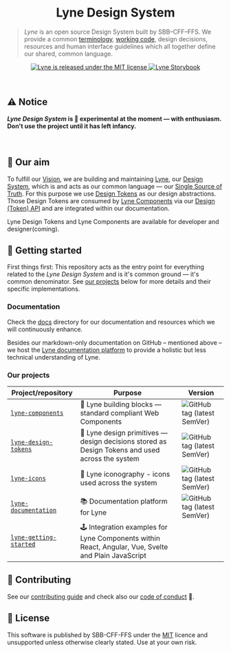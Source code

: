 <h1 align="center">
  Lyne Design System
</h1>

> *Lyne* is an open source Design System built by SBB–CFF–FFS. We provide a common [terminology](/docs/TERMINOLOGY.md), [working code](#our-projects), design decisions,
> resources and human interface guidelines which all together define our shared, common language.

<p align="center">
  <a href="https://github.com/lyne-design-system/lyne/blob/master/LICENSE">
    <img src="https://img.shields.io/badge/License-MIT-green.svg" alt="Lyne is released under the MIT license" />
  </a>
  <a href="https://lyne-components-storybook.netlify.com">
    <img src="https://cdn.jsdelivr.net/gh/storybookjs/brand@master/badge/badge-storybook.svg" alt="Lyne Storybook" />
  </a>
</p>

<br>

## ⚠️ Notice
***Lyne Design System* is 🧪 experimental at the moment — with enthusiasm.<br>Don't use the project until it has left infancy.**
<br>
<br>
<br>

## 🎯 Our aim
To fulfill our [Vision](./docs/VISION.md), we are building and maintaining [Lyne](./docs/TERMINOLOGY.md#lyne), our [Design System](./docs/TERMINOLOGY.md#design-system), which is and acts as our common language —  our [Single Source of Truth](./docs/TERMINOLOGY.md#single-source-of-truth). For this purpose we use [Design Tokens](./docs/TERMINOLOGY.md#design-token) as our design abstractions. Those Design Tokens are consumed by [Lyne Components](./docs/TERMINOLOGY.md#lyne-components) via our [Design (Token) API](./docs/TERMINOLOGY.md#design-token-api) and are integrated within our documentation.

Lyne Design Tokens and Lyne Components are available for developer and designer(coming).

## 🚀 Getting started
First things first: This repository acts as the entry point for everything related to the *Lyne Design System* and is it's common ground — it's common denominator. See [our projects](#our-projects) below for more details and their specific implementations.

### Documentation
Check the [docs](docs/README.md) directory for our documentation and resources which we will continuously enhance.

Besides our markdown-only documentation on GitHub – mentioned above – we host the [Lyne documentation platform](https://lyne-documentation.netlify.app/) to provide a holistic but less technical understanding of Lyne.

### Our projects

| Project/repository | Purpose | Version                                                                                                                                                                            
| --------| ------------------| ----
| [`lyne-components`](https://github.com/lyne-design-system/lyne-components) | 🧱 Lyne building blocks — standard compliant Web Components | ![GitHub tag (latest SemVer)](https://img.shields.io/github/v/tag/lyne-design-system/lyne-components?label=release)                                                                                                                 
| [`lyne-design-tokens`](https://github.com/lyne-design-system/lyne-design-tokens) | 💄 Lyne design primitives — design decisions stored as Design Tokens and used across the system | ![GitHub tag (latest SemVer)](https://img.shields.io/github/v/tag/lyne-design-system/lyne-design-tokens?label=release)
| [`lyne-icons`](https://github.com/lyne-design-system/lyne-icons) | 🎎 Lyne iconography - icons used across the system | ![GitHub tag (latest SemVer)](https://img.shields.io/github/v/tag/lyne-design-system/lyne-icons?label=release)
| [`lyne-documentation`](https://github.com/lyne-design-system/lyne-documentation) | 📚 Documentation platform for Lyne | ![GitHub tag (latest SemVer)](https://img.shields.io/github/v/tag/lyne-design-system/lyne-documentation?label=release)
| [`lyne-getting-started`](https://github.com/lyne-design-system/lyne-getting-started) | 🕹️ Integration examples for Lyne Components within React, Angular, Vue, Svelte and Plain JavaScript | 

## 🙌 Contributing
See our [contributing guide](CONTRIBUTING.md) and check also our [code of conduct](CODE_OF_CONDUCT.md) 👀.

## 📝 License
This software is published by SBB-CFF-FFS under the [MIT](/LICENSE) licence and unsupported unless otherwise clearly stated. Use at your own risk.

